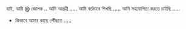 হাই, আমি @ জোলক ..
আমি আগ্রহী .....
আমি বর্তমানে শিখছি .....
আমি সহযোগিতা করতে চাইছি .....
- কিভাবে আমার কাছে পৌঁছতে .....

<!---
জোলক / জোলক একটি ✨ বিশেষ ✨ সংগ্রহস্থল কারণ এটির `README.md` (এই ফাইল) আপনার গিটহাব প্রোফাইলে প্রদর্শিত হবে ...
আপনার পরিবর্তনগুলি একবার দেখার জন্য আপনি পূর্বরূপ লিঙ্কটিতে ক্লিক করতে পারেন ...
--->
